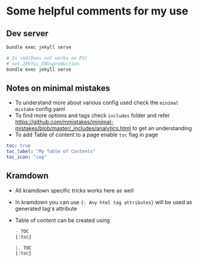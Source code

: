 # Some helpful comments for my use

## Dev server

```sh
bundle exec jekyll serve

# In cmd(Does not works on PS)
# set JEKYLL_ENV=production
bundle exec jekyll serve
```

## Notes on minimal mistakes

* To understand more about various config used check the `minimal mistake` config.yaml
* To find more options and tags check `includes` folder and refer <https://github.com/mmistakes/minimal-mistakes/blob/master/_includes/analytics.html> to get an understanding
* To add Table of content to a page enable `toc` flag in page

```yaml
toc: true
toc_label: "My Table of Contents"
toc_icon: "cog"
```

## Kramdown

* All kramdown specific tricks works here as well
* In kramdown you can use `{: Any html tag attributes}` will be used as generated tag's attribute
* Table of content can be created using

    ```markdown
    - TOC
    {:toc}

    1. TOC
    {:toc}
    ```
